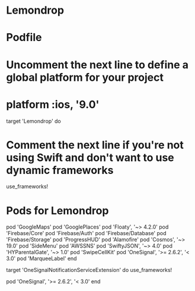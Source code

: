 # Lemondrop

# Podfile 
# Uncomment the next line to define a global platform for your project
# platform :ios, '9.0'

target 'Lemondrop' do
  # Comment the next line if you're not using Swift and don't want to use dynamic frameworks
  use_frameworks!

  # Pods for Lemondrop


  pod 'GoogleMaps'
  pod 'GooglePlaces'
  pod 'Floaty', '~> 4.2.0'
  pod 'Firebase/Core'
  pod 'Firebase/Auth'
  pod 'Firebase/Database'
  pod 'Firebase/Storage'
  pod 'ProgressHUD'
  pod 'Alamofire'
  pod 'Cosmos', '~> 19.0'
  pod 'SideMenu'
  pod 'AWSSNS'
  pod 'SwiftyJSON', '~> 4.0'
  pod 'HYParentalGate', '~> 1.0'
  pod 'SwipeCellKit'
  pod 'OneSignal', '>= 2.6.2', '< 3.0'
  pod 'MarqueeLabel'
end

target 'OneSignalNotificationServiceExtension' do
  use_frameworks!

  pod 'OneSignal', '>= 2.6.2', '< 3.0'
end

